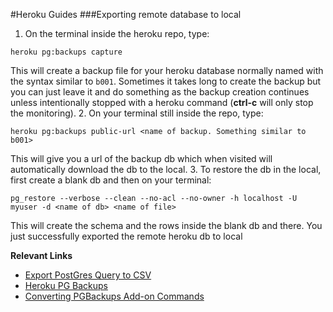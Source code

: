 #Heroku Guides
###Exporting remote database to local
1. On the terminal inside the heroku repo, type:

  ```heroku pg:backups capture```
  
  This will create a backup file for your heroku database normally named with the syntax similar to ```b001```. Sometimes it takes long to create the backup but you can just leave it and do something as the backup creation continues unless intentionally stopped with a heroku command (**ctrl-c** will only stop the monitoring).
2. On your terminal still inside the repo, type:

  ```heroku pg:backups public-url <name of backup. Something similar to b001>```
  
  This will give you a url of the backup db which when visited will automatically download the db to the local.
3. To restore the db in the local, first create a blank db and then on your terminal:

  ```pg_restore --verbose --clean --no-acl --no-owner -h localhost -U myuser -d <name of db> <name of file>```
  
  This will create the schema and the rows inside the blank db and there. You just successfully exported the remote heroku db to local
  
**Relevant Links**
* [Export PostGres Query to CSV](http://www.saintsjd.com/2014/11/20/export-postgres-query-to-csv.html)
* [Heroku PG Backups](https://devcenter.heroku.com/articles/heroku-postgres-backups)
* [Converting PGBackups Add-on Commands](https://devcenter.heroku.com/articles/mapping-pgbackups-commands)
